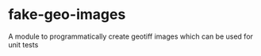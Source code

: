 # fake-geo-images
A module to programmatically create geotiff images which can be used for unit tests
